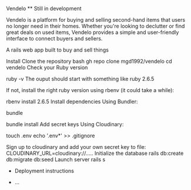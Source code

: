 Vendelo ** Still in development

Vendelo is a platform for buying and selling second-hand items that users no longer need in their homes. Whether you're looking to declutter or find great deals on used items, Vendelo provides a simple and user-friendly interface to connect buyers and sellers.

A rails web app built to buy and sell things

Install
Clone the repository
bash gh repo clone mgd1992/vendelo
cd vendelo
Check your Ruby version

ruby -v
The ouput should start with something like ruby 2.6.5

If not, install the right ruby version using rbenv (it could take a while):

rbenv install 2.6.5
Install dependencies
Using Bundler:

bundle

bundle install
Add secret keys
Using Cloudinary:

touch .env
echo '.env*' >> .gitignore

Sign up to cloudinary and add your own secret key to file:
CLOUDINARY_URL=cloudinary://.....
Initialize the database
rails db:create db:migrate db:seed
Launch server
rails s

* Deployment instructions

* ...
